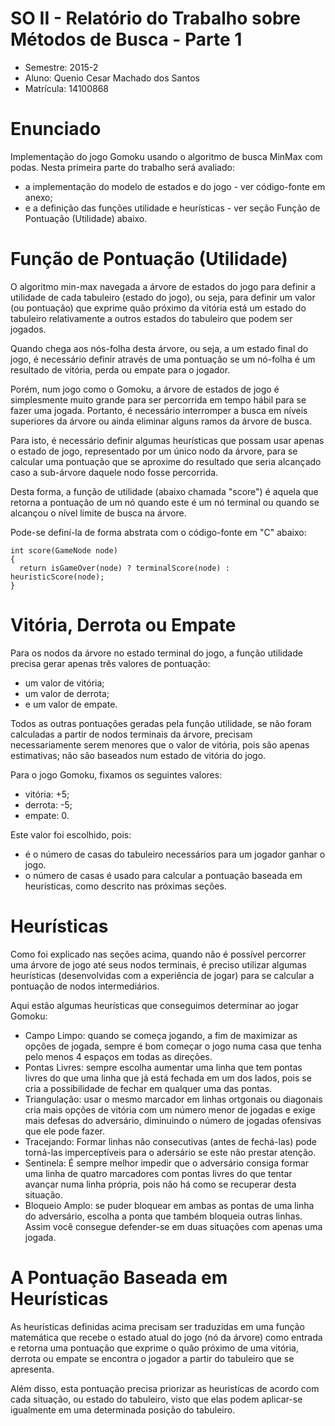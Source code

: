 # SO II - Relatório do Trabalho sobre Métodos de Busca - Parte 1

- Semestre: 2015-2
- Aluno: Quenio Cesar Machado dos Santos
- Matrícula: 14100868

# Enunciado

Implementação do jogo Gomoku usando o algoritmo de busca MinMax com podas. Nesta primeira parte do trabalho será avaliado:
- a implementação do modelo de estados e do jogo - ver código-fonte em anexo;
- e a definição das funções utilidade e heurísticas - ver seção Função de Pontuação (Utilidade) abaixo.

# Função de Pontuação (Utilidade)

O algoritmo min-max navegada a árvore de estados do jogo para definir a utilidade de cada tabuleiro (estado do jogo), ou seja, para definir um valor (ou pontuação) que exprime quão próximo da vitória está um estado do tabuleiro relativamente a outros estados do tabuleiro que podem ser jogados.

Quando chega aos nós-folha desta árvore, ou seja, a um estado final do jogo, é necessário definir através de uma pontuação se um nó-folha é um resultado de vitória, perda ou empate para o jogador.

Porém, num jogo como o Gomoku, a árvore de estados de jogo é simplesmente muito grande para ser percorrida em tempo hábil para se fazer uma jogada. Portanto, é necessário interromper a busca em níveis superiores da árvore ou ainda eliminar alguns ramos da árvore de busca.

Para isto, é necessário definir algumas heurísticas que possam usar apenas o estado de jogo, representado por um único nodo da árvore, para se calcular uma pontuação que se aproxime do resultado que seria alcançado caso a sub-árvore daquele nodo fosse percorrida.

Desta forma, a função de utilidade (abaixo chamada "score") é aquela que retorna a pontuação de um nó quando este é um nó terminal ou quando se alcançou o nível limite de busca na árvore.

Pode-se definí-la de forma abstrata com o código-fonte em "C" abaixo:

```
int score(GameNode node)
{
  return isGameOver(node) ? terminalScore(node) : heuristicScore(node);
}
```

# Vitória, Derrota ou Empate

Para os nodos da árvore no estado terminal do jogo, a função utilidade precisa gerar apenas três valores de pontuação:
- um valor de vitória;
- um valor de derrota;
- e um valor de empate.

Todos as outras pontuações geradas pela função utilidade, se não foram calculadas a partir de nodos terminais da árvore, precisam necessariamente serem menores que o valor de vitória, pois são apenas estimativas; não são baseados num estado de vitória do jogo.

Para o jogo Gomoku, fixamos os seguintes valores:
- vitória: +5;
- derrota: -5;
- empate: 0.

Este valor foi escolhido, pois:
- é o número de casas do tabuleiro necessários para um jogador ganhar o jogo.
- o número de casas é usado para calcular a pontuação baseada em heurísticas, como descrito nas próximas seções.

# Heurísticas

Como foi explicado nas seções acima, quando não é possível percorrer uma árvore de jogo até seus nodos terminais, é preciso utilizar algumas heurísticas (desenvolvidas com a experiência de jogar) para se calcular a pontuação de nodos intermediários.

Aqui estão algumas heurísticas que conseguimos determinar ao jogar Gomoku:
- Campo Limpo: quando se começa jogando, a fim de maximizar as opções de jogada, sempre é bom começar o jogo numa casa que tenha pelo menos 4 espaços em todas as direções.
- Pontas Livres: sempre escolha aumentar uma linha que tem pontas livres do que uma linha que já está fechada em um dos lados, pois se cria a possibilidade de fechar em qualquer uma das pontas.
- Triangulação: usar o mesmo marcador em linhas ortgonais ou diagonais cria mais opções de vitória com um número menor de jogadas e exige mais defesas do adversário, diminuindo o número de jogadas ofensivas que ele pode fazer.
- Tracejando: Formar linhas não consecutivas (antes de fechá-las) pode torná-las imperceptíveis para o adersário se este não prestar atenção.
- Sentinela: É sempre melhor impedir que o adversário consiga formar uma linha de quatro marcadores com pontas livres do que tentar avançar numa linha própria, pois não há como se recuperar desta situação.
- Bloqueio Amplo: se puder bloquear em ambas as pontas de uma linha do adversário, escolha a ponta que também bloqueia outras linhas. Assim você consegue defender-se em duas situações com apenas uma jogada.

# A Pontuação Baseada em Heurísticas

As heurísticas definidas acima precisam ser traduzidas em uma função matemática que recebe o estado atual do jogo (nó da árvore) como entrada e retorna uma pontuação que exprime o quão próximo de uma vitória, derrota ou empate se encontra o jogador a partir do tabuleiro que se apresenta.

Além disso, esta pontuação precisa priorizar as heuristícas de acordo com cada situação, ou estado do tabuleiro, visto que elas podem aplicar-se igualmente em uma determinada posição do tabuleiro.
